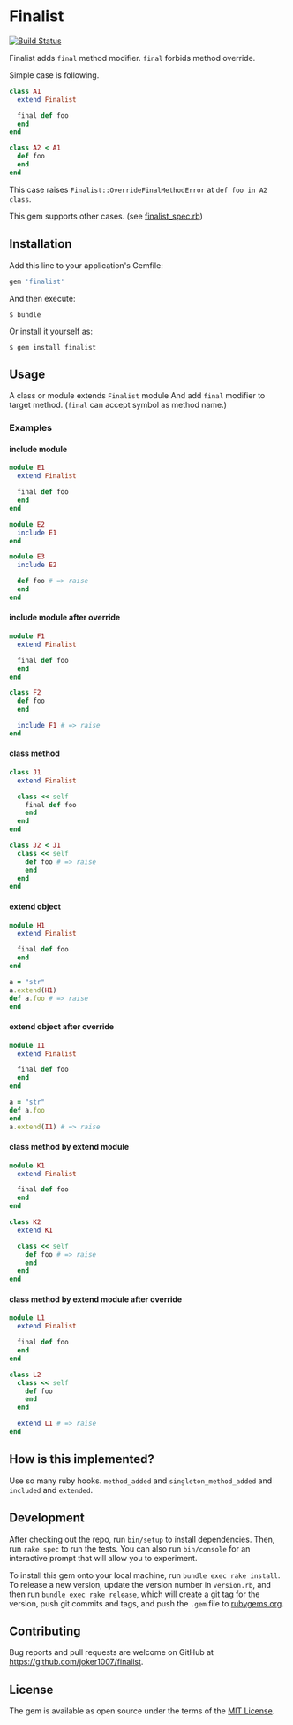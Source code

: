 # Finalist
[![Build Status](https://travis-ci.org/joker1007/finalist.svg?branch=master)](https://travis-ci.org/joker1007/finalist)

Finalist adds `final` method modifier.
`final` forbids method override.

Simple case is following.

```ruby
class A1
  extend Finalist

  final def foo
  end
end

class A2 < A1
  def foo
  end
end
```

This case raises `Finalist::OverrideFinalMethodError` at `def foo in A2 class`.

This gem supports other cases.
(see [finalist_spec.rb](https://github.com/joker1007/finalist/blob/master/spec/finalist_spec.rb))

## Installation

Add this line to your application's Gemfile:

```ruby
gem 'finalist'
```

And then execute:

    $ bundle

Or install it yourself as:

    $ gem install finalist

## Usage

A class or module extends `Finalist` module
And add `final` modifier to target method.
(`final` can accept symbol as method name.)

### Examples

#### include module

```ruby
module E1
  extend Finalist

  final def foo
  end
end

module E2
  include E1
end

module E3
  include E2

  def foo # => raise
  end
end
```

#### include module after override

```ruby
module F1
  extend Finalist

  final def foo
  end
end

class F2
  def foo
  end

  include F1 # => raise
end
```

#### class method

```ruby
class J1
  extend Finalist

  class << self
    final def foo
    end
  end
end

class J2 < J1
  class << self
    def foo # => raise
    end
  end
end
```

#### extend object

```ruby
module H1
  extend Finalist

  final def foo
  end
end

a = "str"
a.extend(H1)
def a.foo # => raise
end
```

#### extend object after override

```ruby
module I1
  extend Finalist

  final def foo
  end
end

a = "str"
def a.foo
end
a.extend(I1) # => raise
```

#### class method by extend module

```ruby
module K1
  extend Finalist

  final def foo
  end
end

class K2
  extend K1

  class << self
    def foo # => raise
    end
  end
end
```

#### class method by extend module after override

```ruby
module L1
  extend Finalist

  final def foo
  end
end

class L2
  class << self
    def foo
    end
  end

  extend L1 # => raise
end
```

## How is this implemented?

Use so many ruby hooks. `method_added` and `singleton_method_added` and `included` and `extended`.

## Development

After checking out the repo, run `bin/setup` to install dependencies. Then, run `rake spec` to run the tests. You can also run `bin/console` for an interactive prompt that will allow you to experiment.

To install this gem onto your local machine, run `bundle exec rake install`. To release a new version, update the version number in `version.rb`, and then run `bundle exec rake release`, which will create a git tag for the version, push git commits and tags, and push the `.gem` file to [rubygems.org](https://rubygems.org).

## Contributing

Bug reports and pull requests are welcome on GitHub at https://github.com/joker1007/finalist.

## License

The gem is available as open source under the terms of the [MIT License](https://opensource.org/licenses/MIT).

